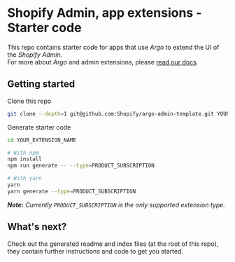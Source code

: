 # Shopify Admin, app extensions - Starter code

This repo contains starter code for apps that use _Argo_ to extend the UI of the _Shopify Admin_.       
For more about _Argo_ and admin extensions, please [read our docs](https://shopify.dev/tutorials/product-subscription-extension-overview).

## Getting started

Clone this repo

```sh
git clone --depth=1 git@github.com:Shopify/argo-admin-template.git YOUR_EXTENSION_NAME
```

Generate starter code

```sh
cd YOUR_EXTENSION_NAME

# With npm
npm install
npm run generate -- --type=PRODUCT_SUBSCRIPTION

# With yarn
yarn
yarn generate --type=PRODUCT_SUBSCRIPTION
```

_**Note:** Currently `PRODUCT_SUBSCRIPTION` is the only supported extension type._


## What's next?

Check out the generated readme and index files (at the root of this repo), they contain further instructions and code to get you started.

